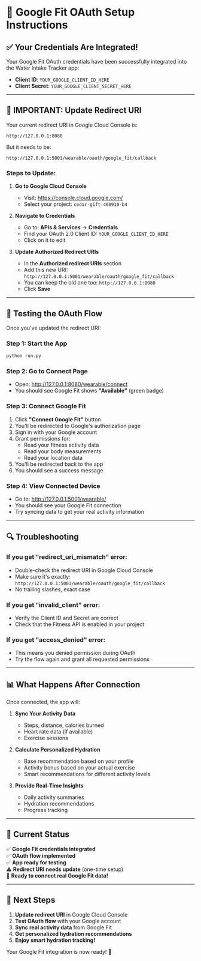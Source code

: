 # 🔵 Google Fit OAuth Setup Instructions

## ✅ **Your Credentials Are Integrated!**

Your Google Fit OAuth credentials have been successfully integrated into the Water Intake Tracker app:

- **Client ID**: `YOUR_GOOGLE_CLIENT_ID_HERE`
- **Client Secret**: `YOUR_GOOGLE_CLIENT_SECRET_HERE`

---

## 🔧 **IMPORTANT: Update Redirect URI**

Your current redirect URI in Google Cloud Console is:
```
http://127.0.0.1:8080
```

But it needs to be:
```
http://127.0.0.1:5001/wearable/oauth/google_fit/callback
```

### **Steps to Update:**

1. **Go to Google Cloud Console**
   - Visit: https://console.cloud.google.com/
   - Select your project: `cedar-gift-460910-b4`

2. **Navigate to Credentials**
   - Go to: **APIs & Services** → **Credentials**
   - Find your OAuth 2.0 Client ID: `YOUR_GOOGLE_CLIENT_ID_HERE`
   - Click on it to edit

3. **Update Authorized Redirect URIs**
   - In the **Authorized redirect URIs** section
   - Add this new URI: `http://127.0.0.1:5001/wearable/oauth/google_fit/callback`
   - You can keep the old one too: `http://127.0.0.1:8080`
   - Click **Save**

---

## 🚀 **Testing the OAuth Flow**

Once you've updated the redirect URI:

### **Step 1: Start the App**
```bash
python run.py
```

### **Step 2: Go to Connect Page**
- Open: http://127.0.0.1:8080/wearable/connect
- You should see Google Fit shows **"Available"** (green badge)

### **Step 3: Connect Google Fit**
1. Click **"Connect Google Fit"** button
2. You'll be redirected to Google's authorization page
3. Sign in with your Google account
4. Grant permissions for:
   - Read your fitness activity data
   - Read your body measurements
   - Read your location data
5. You'll be redirected back to the app
6. You should see a success message

### **Step 4: View Connected Device**
- Go to: http://127.0.0.1:5001/wearable/
- You should see your Google Fit connection
- Try syncing data to get your real activity information

---

## 🔍 **Troubleshooting**

### **If you get "redirect_uri_mismatch" error:**
- Double-check the redirect URI in Google Cloud Console
- Make sure it's exactly: `http://127.0.0.1:5001/wearable/oauth/google_fit/callback`
- No trailing slashes, exact case

### **If you get "invalid_client" error:**
- Verify the Client ID and Secret are correct
- Check that the Fitness API is enabled in your project

### **If you get "access_denied" error:**
- This means you denied permission during OAuth
- Try the flow again and grant all requested permissions

---

## 📊 **What Happens After Connection**

Once connected, the app will:

1. **Sync Your Activity Data**
   - Steps, distance, calories burned
   - Heart rate data (if available)
   - Exercise sessions

2. **Calculate Personalized Hydration**
   - Base recommendation based on your profile
   - Activity bonus based on your actual exercise
   - Smart recommendations for different activity levels

3. **Provide Real-Time Insights**
   - Daily activity summaries
   - Hydration recommendations
   - Progress tracking

---

## 🎯 **Current Status**

✅ **Google Fit credentials integrated**  
✅ **OAuth flow implemented**  
✅ **App ready for testing**  
⚠️  **Redirect URI needs update** (one-time setup)  
🚀 **Ready to connect real Google Fit data!**

---

## 📱 **Next Steps**

1. **Update redirect URI** in Google Cloud Console
2. **Test OAuth flow** with your Google account
3. **Sync real activity data** from Google Fit
4. **Get personalized hydration recommendations**
5. **Enjoy smart hydration tracking!**

Your Google Fit integration is now ready! 🎉
